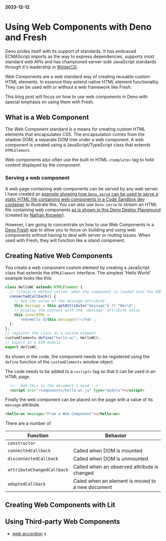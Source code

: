 <!-- deno-fmt-ignore-file -->
#### 2023-12-12

# Using Web Components with Deno and Fresh

Deno prides itself with its support of standards. It has embraced ECMAScript imports as the way to express dependencies, supports most standard web APIs and has championed server-side JavaScript standards through it's leadership in [WinterCG](https://wintercg.org/).

Web Components are a web standard way of creating reusable custom HTML elements. In essence they extend native HTML element functionality. They can be used with or without a web framework like Fresh.

This blog post will focus on how to use web components in Deno with special emphasis on using them with Fresh.

## What is a Web Component
The Web Component standard is a means for creating custom HTML elements that encapsulates CSS. The encapsulation comes from the shadow DOM, a separate DOM tree under a web component. A web component is created using a JavaScript/TypeScript class that extends `HTMLElement`.


Web components also often use the built-in HTML `<template>` tag to hold content displayed by the component.

### Serving a web component
A web page containing web components can be served by any web server. I have created an [example showing how `Deno.serve` can be used to serve a static HTML file containing web components in a Code Sandbox dev container](https://codesandbox.io/p/devbox/deno-wc-server-47vfpc?file=%2Fstatic%2Fstyles.css%3A33%2C16) to illustrate this. You can also use `Deno.serve` to stream an HTML file containing web components [as is shown in this Deno Deploy Playground](https://dash.deno.com/login?redirect=/playground/shadowroot-streams)  (created by [Nathan Knowler](https://sunny.garden/@knowler/111466434753583873)).

However, I am going to concentrate on how to use Web Components in a [Deno Fresh](https://fresh.deno.dev) app to allow you to focus on building and using web components without having to deal with server or routing issues. When used with Fresh, they will function like a island component.

## Creating Native Web Components
You create a web component custom element by creating a JavaScript class that extends the `HTMLElement` interface. The simplest 'Hello World' example looks like this:
```js
class HelloWC extends HTMLElement {
  // lifecycle method called  when the component is loaded into the DOMs
  connectedCallback() {
    // Get the value of the message attribute
    this.message = this.getAttribute("message") ?? "World";
    // Display the content with the 'message' attribute value
    this.innerHTML =
      `<h4>Hello ${this.message}!!</h4>`;
  };
};
// register the class as a custom element
customElements.define("hello-wc", HelloWC);
// export as a ESM module
export HelloWC;
```
As shown in the code, the component needs to be registered using the `define` function of the `customElements` window object.

The code needs to be added to a `<script>` tag so that it can be used in an HTML page.

```html
  <!-- Add this to the document's head -->
  <script src="/components/hello-wc.js" type="module"></script>
```

Finally the web component can be placed on the page with a value of its `message` attribute.
```html
<hello-wc message="From a Web Component"></hello-wc>
```
There are a number of

| Function |Behavior|
| ------- | ---------- |
| `constructor` |  |
| `connectedCallback` | Called when DOM is mounted |
| `disconnectedCallback` | Called when DOM is unmounted |
| `attributeChangedCallback` | Called when an observed attribute is changed |
|`adoptedCallback`| Caled when an element is moved to a new document |


## Creating Web Components with Lit


## Using Third-party Web Components
- [web accordion](https://www.webcomponents.org/element/web-accordion)
s
